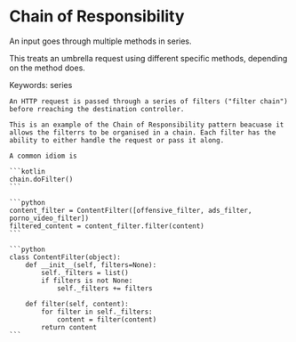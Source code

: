 # Chain of Responsibility

An input goes through multiple methods in series.

This treats an umbrella request using different specific methods, depending on the method does.

Keywords: series

~~~admonish example title="Spring Boot: FilterChain"
An HTTP request is passed through a series of filters ("filter chain") before rreaching the destination controller.

This is an example of the Chain of Responsibility pattern beacuase it allows the filterrs to be organised in a chain. Each filter has the ability to either handle the request or pass it along.

A common idiom is

```kotlin
chain.doFilter()
```
~~~

~~~admonish example title="Python"
```python
content_filter = ContentFilter([offensive_filter, ads_filter, porno_video_filter])
filtered_content = content_filter.filter(content)
```

```python
class ContentFilter(object):
    def __init__(self, filters=None):
        self._filters = list()
        if filters is not None:
            self._filters += filters

    def filter(self, content):
        for filter in self._filters:
            content = filter(content)
        return content
```
~~~
